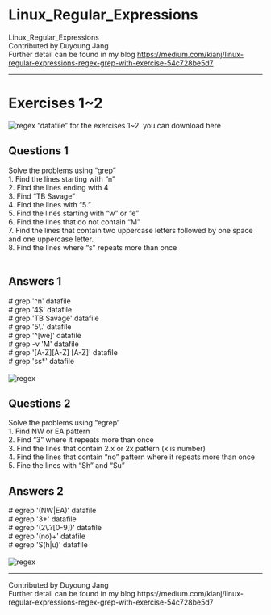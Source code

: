 # Linux_Regular_Expressions
Linux_Regular_Expressions</br>
Contributed by Duyoung Jang</br>
Further detail can be found in my blog https://medium.com/kianj/linux-regular-expressions-regex-grep-with-exercise-54c728be5d7

<hr/>
<h1>Exercises 1~2</h1>
<img src='https://user-images.githubusercontent.com/54985943/112938908-83916380-9165-11eb-9df3-0f6f48c7ab74.png' alt="regex" />
“datafile” for the exercises 1~2. you can download here

<h2>Questions 1</h2>
Solve the problems using “grep”</br>
1. Find the lines starting with “n”</br>
2. Find the lines ending with 4</br>
3. Find “TB Savage”</br>
4. Find the lines with “5.”</br>
5. Find the lines starting with “w” or “e”</br>
6. Find the lines that do not contain “M”</br>
7. Find the lines that contain two uppercase letters followed by one space and one uppercase letter.</br>
8. Find the lines where “s” repeats more than once</br>
</br>
<h2>Answers 1</h2>
 # grep '^n' datafile</br>
 # grep '4$' datafile</br>
 # grep 'TB Savage' datafile</br>
 # grep '5\.' datafile</br>
 # grep '^[we]' datafile</br>
 # grep -v 'M' datafile</br>
 # grep '[A-Z][A-Z] [A-Z]' datafile</br>
 # grep 'ss*' datafile</br>
</br>
<img src="https://user-images.githubusercontent.com/54985943/112938587-dae30400-9164-11eb-9ee2-3f3130a4a75b.png" alt='regex'/>
</br>
<h2>Questions 2</h2>
Solve the problems using “egrep”</br>
1. Find NW or EA pattern</br>
2. Find “3” where it repeats more than once</br>
3. Find the lines that contain 2.x or 2x pattern (x is number)</br>
4. Find the lines that contain “no” pattern where it repeats more than once</br>
5. Fine the lines with “Sh” and “Su”</br>
<h2>Answers 2</h2>
 # egrep '(NW|EA)' datafile</br>
 # egrep '3+' datafile</br>
 # egrep '(2\.?[0-9])' datafile</br>
 # egrep '(no)+' datafile</br>
 # egrep 'S(h|u)' datafile</br></br>

<img src="https://user-images.githubusercontent.com/54985943/112938576-d585b980-9164-11eb-96ef-aa63c9054f5e.png" alt='regex'/>
<hr/>
Contributed by Duyoung Jang</br>
Further detail can be found in my blog https://medium.com/kianj/linux-regular-expressions-regex-grep-with-exercise-54c728be5d7

